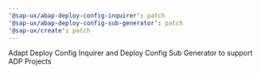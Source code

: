 ```yaml
---
'@sap-ux/abap-deploy-config-inquirer': patch
'@sap-ux/abap-deploy-config-sub-generator': patch
'@sap-ux/create': patch
---
```


Adapt Deploy Config Inquirer and Deploy Config Sub Generator to support ADP Projects
